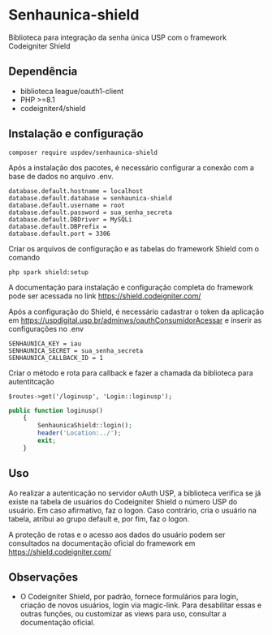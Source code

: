 # Senhaunica-shield
Biblioteca para integração da senha única USP com o framework Codeigniter Shield

## Dependência

* biblioteca league/oauth1-client
* PHP >=8.1
* codeigniter4/shield

## Instalação e configuração

```
composer require uspdev/senhaunica-shield
```

Após a instalação dos pacotes, é necessário configurar a conexão com a base de dados no arquivo .env. 

```
database.default.hostname = localhost
database.default.database = senhaunica-shield
database.default.username = root
database.default.password = sua_senha_secreta
database.default.DBDriver = MySQLi
database.default.DBPrefix =
database.default.port = 3306
```

Criar os arquivos de configuração e as tabelas do framework Shield com o comando

```
php spark shield:setup
```

A documentação para instalação e configuração completa do framework pode ser acessada no link https://shield.codeigniter.com/

Após a configuração do Shield, é necessário cadastrar o token da aplicação  em https://uspdigital.usp.br/adminws/oauthConsumidorAcessar e inserir as configurações no .env

```
SENHAUNICA_KEY = iau
SENHAUNICA_SECRET = sua_senha_secreta
SENHAUNICA_CALLBACK_ID = 1
```
Criar o método e rota para callback e fazer a chamada da biblioteca para autentitcação

```
$routes->get('/loginusp', 'Login::loginusp');
```

```php
public function loginusp()
    {
        SenhaunicaShield::login();
        header('Location:../');
        exit;
    }
```

## Uso

Ao realizar a autenticação no servidor oAuth USP, a biblioteca verifica se já existe na tabela de usuários do Codeigniter Shield o número USP do usuário. Em caso afirmativo, faz o logon. Caso contrário, cria o usuário na tabela, atribui ao grupo default e, por fim, faz o logon. 

A proteção de rotas e o acesso aos dados do usuário podem ser consultados na documentação oficial do framework em https://shield.codeigniter.com/

## Observações

* O Codeigniter Shield, por padrão, fornece formulários para login, criação de novos usuários, login via magic-link. Para desabilitar essas e outras funções, ou customizar as views para uso, consultar a documentação oficial. 
